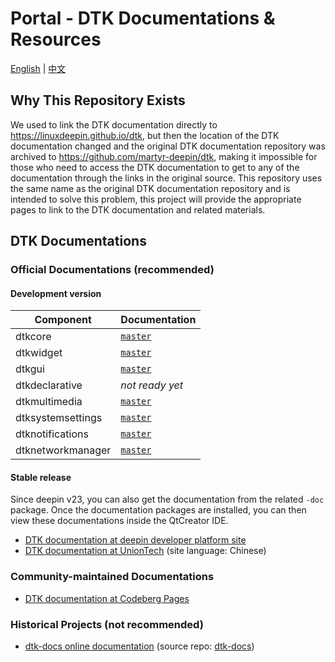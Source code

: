 # Portal - DTK Documentations & Resources

[English](https://linuxdeepin.github.io/dtk/) |
[中文](https://linuxdeepin.github.io/dtk/README.zh_CN)

## Why This Repository Exists

We used to link the DTK documentation directly to <https://linuxdeepin.github.io/dtk>, but then the location of the DTK documentation changed and the original DTK documentation repository was archived to <https://github.com/martyr-deepin/dtk>, making it impossible for those who need to access the DTK documentation to get to any of the documentation through the links in the original source. This repository uses the same name as the original DTK documentation repository and is intended to solve this problem, this project will provide the appropriate pages to link to the DTK documentation and related materials.

## DTK Documentations

### Official Documentations (recommended)

#### Development version

Component         | Documentation
------------------|---------------
dtkcore           | [`master`](https://linuxdeepin.github.io/dtkcore/)
dtkwidget         | [`master`](https://linuxdeepin.github.io/dtkwidget/)
dtkgui            | [`master`](https://linuxdeepin.github.io/dtkgui/)
dtkdeclarative    | *not ready yet*
dtkmultimedia     | [`master`](https://linuxdeepin.github.io/dtkmultimedia/)
dtksystemsettings | [`master`](https://linuxdeepin.github.io/dtksystemsettings/)
dtknotifications  | [`master`](https://linuxdeepin.github.io/dtknotifications/)
dtknetworkmanager | [`master`](https://linuxdeepin.github.io/dtknetworkmanager/)

#### Stable release

Since deepin v23, you can also get the documentation from the related `-doc` package. Once the documentation packages are installed, you can then view these documentations inside the QtCreator IDE.

- [DTK documentation at deepin developer platform site](https://docs.deepin.org/)
- [DTK documentation at UnionTech](http://docs.uniontech.com/) (site language: Chinese)

### Community-maintained Documentations

- [DTK documentation at Codeberg Pages](https://linuxdeepin.codeberg.page/dtkcore/@docs~master/)

### Historical Projects (not recommended)

- [dtk-docs online documentation](https://linuxdeepin.github.io/dtk-docs/) (source repo: [dtk-docs](https://github.com/linuxdeepin/dtk-docs))
